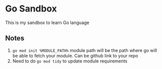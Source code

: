# Go Sandbox
This is my sandbox to learn Go language

## Notes
1. `go mod init %MODULE_PATH%` module path will be the path where go will be able to fetch your module. Can be github link to your repo
2. Need to do `go mod tidy` to update module requirements